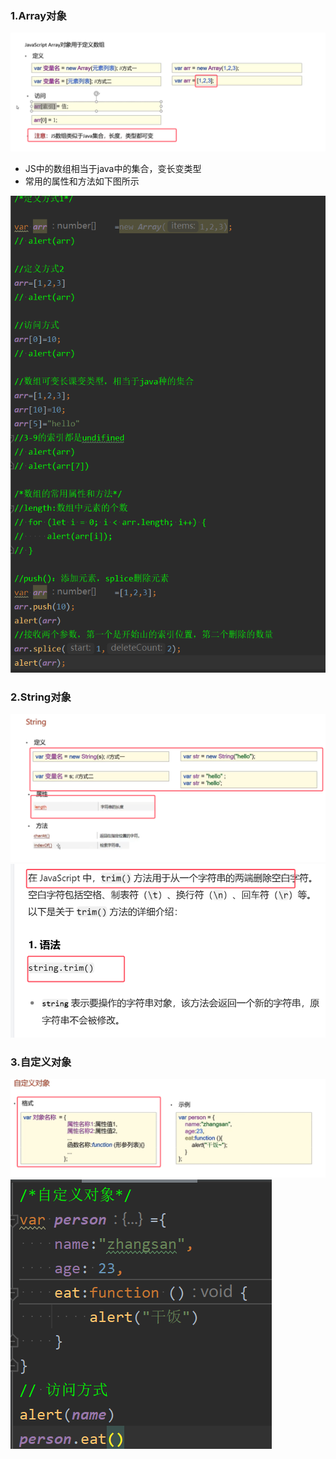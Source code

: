 ### 1.Array对象
![](assets/06DOM对象/file-20250704205922977.png)
* JS中的数组相当于java中的集合，变长变类型
* 常用的属性和方法如下图所示

![](assets/06DOM对象/file-20250704212224193.png)


### 2.String对象
![](assets/04JS基础对象/file-20250705090514238.png)
![](assets/04JS基础对象/file-20250705174441114.png)


### 3.自定义对象

![](assets/04JS基础对象/file-20250705090910331.png)![](assets/04JS基础对象/file-20250705091314252.png)